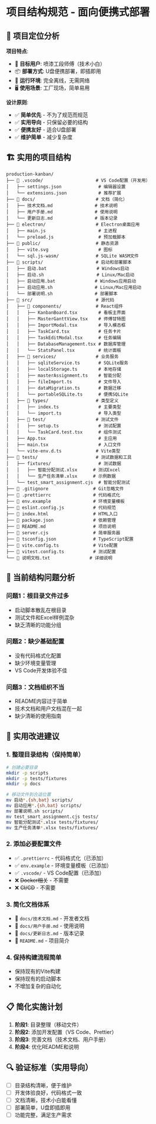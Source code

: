 # 项目结构规范 - 面向便携式部署

## 🎯 项目定位分析

**项目特点**:
- 🎯 **目标用户**: 喷漆工段师傅（技术小白）
- 📦 **部署方式**: U盘便携部署，即插即用
- 🔌 **运行环境**: 完全离线，无需网络
- 🖥️ **使用场景**: 工厂现场，简单易用

**设计原则**:
- ✅ **简单优先** - 不为了规范而规范
- ✅ **实用导向** - 只保留必要的结构
- ✅ **便携友好** - 适合U盘部署
- ✅ **维护简单** - 减少复杂度

## 🏗️ 实用的项目结构

```
production-kanban/
├── 📁 .vscode/                    # VS Code配置（开发用）
│   ├── settings.json              # 编辑器设置
│   └── extensions.json            # 推荐扩展
├── 📁 docs/                       # 文档（简化）
│   ├── 技术文档.md                # 技术说明
│   ├── 用户手册.md                # 使用说明
│   └── 更新日志.md                # 版本记录
├── 📁 electron/                   # Electron桌面应用
│   ├── main.js                    # 主进程
│   └── preload.js                 # 预加载脚本
├── 📁 public/                     # 静态资源
│   ├── vite.svg                   # 图标
│   └── sql.js-wasm/              # SQLite WASM文件
├── 📁 scripts/                    # 启动和部署脚本
│   ├── 启动.bat                   # Windows启动
│   ├── 启动.sh                    # Linux/Mac启动
│   ├── 启动应用.bat               # Windows应用启动
│   ├── 启动应用.sh                # Linux/Mac应用启动
│   └── 部署说明.sh                # 部署脚本
├── 📁 src/                        # 源代码
│   ├── 📁 components/             # React组件
│   │   ├── KanbanBoard.tsx        # 看板主界面
│   │   ├── MasterGanttView.tsx    # 师傅甘特图
│   │   ├── ImportModal.tsx        # 导入模态框
│   │   ├── TaskCard.tsx           # 任务卡片
│   │   ├── TaskEditModal.tsx      # 任务编辑
│   │   ├── DatabaseManagement.tsx # 数据库管理
│   │   └── StatsPanel.tsx         # 统计面板
│   ├── 📁 services/               # 业务服务
│   │   ├── sqliteService.ts       # SQLite服务
│   │   ├── localStorage.ts        # 本地存储
│   │   ├── masterAssignment.ts    # 智能分配
│   │   ├── fileImport.ts          # 文件导入
│   │   ├── dataMigration.ts       # 数据迁移
│   │   └── portableSQLite.ts      # 便携SQLite
│   ├── 📁 types/                  # 类型定义
│   │   ├── index.ts               # 主要类型
│   │   └── import.ts              # 导入类型
│   ├── 📁 test/                   # 测试文件
│   │   ├── setup.ts               # 测试配置
│   │   └── TaskCard.test.tsx      # 组件测试
│   ├── App.tsx                    # 主应用
│   ├── main.tsx                   # 入口文件
│   └── vite-env.d.ts             # Vite类型
├── 📁 tests/                      # 测试数据和工具
│   ├── fixtures/                  # 测试数据
│   │   ├── 智能分配测试.xlsx      # 测试Excel
│   │   └── 生产任务清单.xlsx      # 示例数据
│   └── test_smart_assignment.cjs  # 智能分配测试
├── 📄 .gitignore                 # Git忽略文件
├── 📄 .prettierrc                # 代码格式化
├── 📄 env.example                # 环境变量模板
├── 📄 eslint.config.js           # 代码规范
├── 📄 index.html                 # HTML入口
├── 📄 package.json               # 依赖管理
├── 📄 README.md                  # 项目说明
├── 📄 server.cjs                 # 简单服务器
├── 📄 tsconfig.json              # TypeScript配置
├── 📄 vite.config.ts             # Vite配置
├── 📄 vitest.config.ts           # 测试配置
└── 📄 说明文档.txt               # 详细说明
```

## 🔧 当前结构问题分析

### 问题1：根目录文件过多
- 启动脚本散乱在根目录
- 测试文件和Excel样例混杂
- 缺乏清晰的功能分组

### 问题2：缺少基础配置
- 没有代码格式化配置
- 缺少环境变量管理
- VS Code开发体验不佳

### 问题3：文档组织不当
- README内容过于简单
- 技术文档和用户文档混在一起
- 缺少清晰的使用指南

## 🎯 实用改进建议

### 1. 整理目录结构（保持简单）
```bash
# 创建必要目录
mkdir -p scripts
mkdir -p tests/fixtures
mkdir -p docs

# 移动文件到合适位置
mv 启动*.{sh,bat} scripts/
mv 启动应用*.{sh,bat} scripts/
mv 部署说明.sh scripts/
mv test_smart_assignment.cjs tests/
mv 智能分配测试*.xlsx tests/fixtures/
mv 生产任务清单*.xlsx tests/fixtures/
```

### 2. 添加必要配置文件
- ✅ `.prettierrc` - 代码格式化（已添加）
- ✅ `env.example` - 环境变量模板（已添加）
- ✅ `.vscode/` - VS Code配置（已添加）
- ❌ ~~Docker相关~~ - 不需要
- ❌ ~~CI/CD~~ - 不需要

### 3. 简化文档体系
- 📝 `docs/技术文档.md` - 开发者文档
- 📝 `docs/用户手册.md` - 使用说明
- 📝 `docs/更新日志.md` - 版本记录
- 📝 `README.md` - 项目简介

### 4. 保持构建流程简单
- 保持现有的Vite构建
- 保持现有的启动脚本
- 不增加复杂的自动化

## 📋 简化实施计划

1. **阶段1**: 目录整理（移动文件）
2. **阶段2**: 添加开发配置（VS Code、Prettier）
3. **阶段3**: 完善文档（技术文档、用户手册）
4. **阶段4**: 优化README和说明

## 🔍 验证标准（实用导向）

- [ ] 目录结构清晰，便于维护
- [ ] 开发体验良好，代码格式一致
- [ ] 文档清晰，技术小白能看懂
- [ ] 部署简单，U盘即插即用
- [ ] 功能完整，满足生产需求
